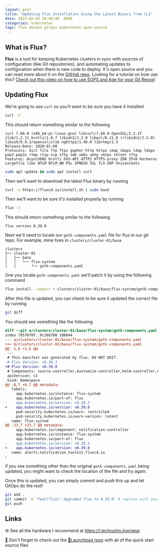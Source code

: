 ```yaml
---
layout: post
title: "Updating Flux Installation Using the Latest Binary from CLI"
date: 2023-02-03 20:00:00 -0500
categories: kubernetes
tags: flux devops gitops kubernetes open-source
---
```


## What is Flux?

**Flux** is a tool for keeping Kubernetes clusters in sync with sources of configuration (like Git repositories), and automating updates to configuration when there is new code to deploy. It's open source and you can read more about it on the [GitHub repo](https://github.com/fluxcd/flux2). Looking for a tutorial on how use this?  [Check out this video on how to use SOPS and Age for your Git Repos](/posts/flux-devops-gitops/)!

## Updating Flux

We're going to use `curl` so you'll want to be sure you have it installed

```bash
curl -V
```

This should return something similar to the following

```console
curl 7.68.0 (x86_64-pc-linux-gnu) libcurl/7.68.0 OpenSSL/1.1.1f zlib/1.2.11 brotli/1.0.7 libidn2/2.2.0 libpsl/0.21.0 (+libidn2/2.2.0) libssh/0.9.3/openssl/zlib nghttp2/1.40.0 librtmp/2.3
Release-Date: 2020-01-08
Protocols: dict file ftp ftps gopher http https imap imaps ldap ldaps pop3 pop3s rtmp rtsp scp sftp smb smbs smtp smtps telnet tftp
Features: AsynchDNS brotli GSS-API HTTP2 HTTPS-proxy IDN IPv6 Kerberos Largefile libz NTLM NTLM_WB PSL SPNEGO SSL TLS-SRP UnixSockets
```


```bash
sudo apt update && sudo apt install curl
```

Then we'll want to download the latest Flux binary by running

```bash
curl -s https://fluxcd.io/install.sh | sudo bash
```

Then we'll want to be sure it's installed properly by running

```bash
flux -v
```

This should return something similar to the following

```console
flux version 0.39.0
```

Next we'll need to locate our `gotk-components.yaml` file for flux in our git repo.  For example, mine lives in `clusters/cluster-01/base`


```console
clusters
├── cluster-01
│   ├── base
│   │   └── flux-system
│   │       └── gotk-components.yaml
```

One you locate `gotk-components.yaml` we'll patch it by using the following command

```bash
flux install --export > clusters/cluster-01/base/flux-system/gotk-components.yaml
```

After this file is updated, you can check to be sure it updated the correct file by running

```bash
git diff
```

You should see something like the following


```diff
diff --git a/clusters/cluster-01/base/flux-system/gotk-components.yaml b/clusters/cluster-01/base/flux-system/gotk-components.yaml
index 79576f0f..9c26b708 100644
--- a/clusters/cluster-01/base/flux-system/gotk-components.yaml
+++ b/clusters/cluster-01/base/flux-system/gotk-components.yaml
@@ -1,6 +1,6 @@
 ---
 # This manifest was generated by flux. DO NOT EDIT.
-# Flux Version: v0.38.3
+# Flux Version: v0.39.0
 # Components: source-controller,kustomize-controller,helm-controller,notification-controller
 apiVersion: v1
 kind: Namespace
@@ -8,7 +8,7 @@ metadata:
   labels:
     app.kubernetes.io/instance: flux-system
     app.kubernetes.io/part-of: flux
-    app.kubernetes.io/version: v0.38.3
+    app.kubernetes.io/version: v0.39.0
     pod-security.kubernetes.io/warn: restricted
     pod-security.kubernetes.io/warn-version: latest
   name: flux-system
@@ -23,7 +23,7 @@ metadata:
     app.kubernetes.io/component: notification-controller
     app.kubernetes.io/instance: flux-system
     app.kubernetes.io/part-of: flux
-    app.kubernetes.io/version: v0.38.3
+    app.kubernetes.io/version: v0.39.0
   name: alerts.notification.toolkit.fluxcd.io
:
```

if you see something other than the original `gotk-components.yaml` being updated, you might want to check the location of the file and try again.

Once this is updated, you can simply commit and push this up and let GitOps do the rest!

```bash
git add .
git commit -m "feat(flux): Upgraded flux to 0.39.0" # replace with your verion
git push
```

## Links

⚙️ See all the hardware I recommend at <https://l.technotim.live/gear>

🚀 Don't forget to check out the [🚀Launchpad repo](https://l.technotim.live/quick-start) with all of the quick start source files
